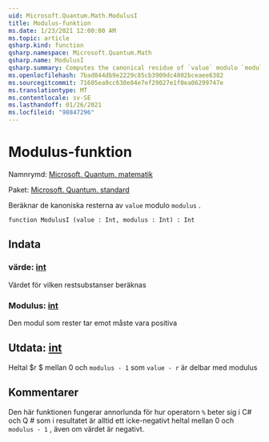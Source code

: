 ```yaml
---
uid: Microsoft.Quantum.Math.ModulusI
title: Modulus-funktion
ms.date: 1/23/2021 12:00:00 AM
ms.topic: article
qsharp.kind: function
qsharp.namespace: Microsoft.Quantum.Math
qsharp.name: ModulusI
qsharp.summary: Computes the canonical residue of `value` modulo `modulus`.
ms.openlocfilehash: 7bad044db9e2229c85cb3909dc4802bceaee6382
ms.sourcegitcommit: 71605ea9cc630e84e7ef29027e1f0ea06299747e
ms.translationtype: MT
ms.contentlocale: sv-SE
ms.lasthandoff: 01/26/2021
ms.locfileid: "98847296"
---
```

# <a name="modulusi-function"></a>Modulus-funktion

Namnrymd: [Microsoft. Quantum. matematik](xref:Microsoft.Quantum.Math)

Paket: [Microsoft. Quantum. standard](https://nuget.org/packages/Microsoft.Quantum.Standard)


Beräknar de kanoniska resterna av `value` modulo `modulus` .

```qsharp
function ModulusI (value : Int, modulus : Int) : Int
```


## <a name="input"></a>Indata

### <a name="value--int"></a>värde: [int](xref:microsoft.quantum.lang-ref.int)

Värdet för vilken restsubstanser beräknas


### <a name="modulus--int"></a>Modulus: [int](xref:microsoft.quantum.lang-ref.int)

Den modul som rester tar emot måste vara positiva



## <a name="output--int"></a>Utdata: [int](xref:microsoft.quantum.lang-ref.int)

Heltal $r $ mellan 0 och `modulus - 1` som `value - r` är delbar med modulus

## <a name="remarks"></a>Kommentarer

Den här funktionen fungerar annorlunda för hur operatorn `%` beter sig i C# och Q # som i resultatet är alltid ett icke-negativt heltal mellan 0 och `modulus - 1` , även om värdet är negativt.